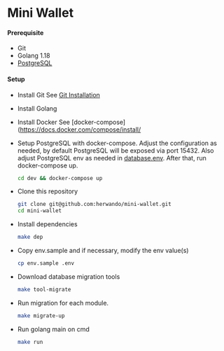 # Mini Wallet

#### Prerequisite

- Git
- Golang 1.18
- [PostgreSQL](https://www.postgresql.org/download/)

#### Setup

- Install Git
  See [Git Installation](https://git-scm.com/book/en/v2/Getting-Started-Installing-Git)

- Install Golang

- Install Docker
  See [docker-compose](https://docs.docker.com/compose/install/

- Setup PostgreSQL with docker-compose. Adjust the configuration as needed, by default PostgreSQL will be exposed via port 15432. Also adjust PostgreSQL env as needed in [database.env](https://github.com/herwando/mini-wallet/blob/main/dev/database.env). After that, run docker-compose up.
  ```sh
  cd dev && docker-compose up
  ```

- Clone this repository
  ```sh
  git clone git@github.com:herwando/mini-wallet.git
  cd mini-wallet
  ```

- Install dependencies
  ```sh
  make dep
  ```

- Copy env.sample and if necessary, modify the env value(s)
  ```sh
  cp env.sample .env
  ```

- Download database migration tools
  ```sh
  make tool-migrate
  ```

- Run migration for each module. 
  ```sh
  make migrate-up
  ```

- Run golang main on cmd
  ```sh
  make run
  ```

